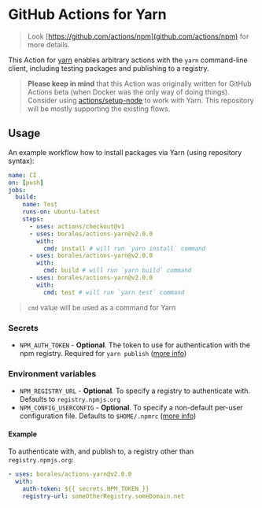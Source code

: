 # GitHub Actions for Yarn

> Look [https://github.com/actions/npm](github.com/actions/npm) for more details.

This Action for [yarn](https://yarnpkg.com) enables arbitrary actions with the `yarn` command-line client, including testing packages and publishing to a registry.

> **Please keep in mind** that this Action was originally written for GitHub Actions beta (when Docker was the only way of doing things).
Consider using [actions/setup-node](https://github.com/actions/setup-node) to work with Yarn. This repository will be mostly supporting the existing flows.

## Usage

An example workflow how to install packages via Yarn (using repository syntax):

```yml
name: CI
on: [push]
jobs:
  build:
    name: Test
    runs-on: ubuntu-latest
    steps:
      - uses: actions/checkout@v1
      - uses: borales/actions-yarn@v2.0.0
        with:
          cmd: install # will run `yarn install` command
      - uses: borales/actions-yarn@v2.0.0
        with:
          cmd: build # will run `yarn build` command
      - uses: borales/actions-yarn@v2.0.0
        with:
          cmd: test # will run `yarn test` command
```

> `cmd` value will be used as a command for Yarn

### Secrets

* `NPM_AUTH_TOKEN` - **Optional**. The token to use for authentication with the npm registry. Required for `yarn publish` ([more info](https://docs.npmjs.com/getting-started/working_with_tokens))

### Environment variables

* `NPM_REGISTRY_URL` - **Optional**. To specify a registry to authenticate with. Defaults to `registry.npmjs.org`
* `NPM_CONFIG_USERCONFIG` - **Optional**. To specify a non-default per-user configuration file. Defaults to `$HOME/.npmrc` ([more info](https://docs.npmjs.com/misc/config#npmrc-files))

#### Example

To authenticate with, and publish to, a registry other than `registry.npmjs.org`:

```yml
- uses: borales/actions-yarn@v2.0.0
  with:
    auth-token: ${{ secrets.NPM_TOKEN }}
    registry-url: someOtherRegistry.someDomain.net
```
